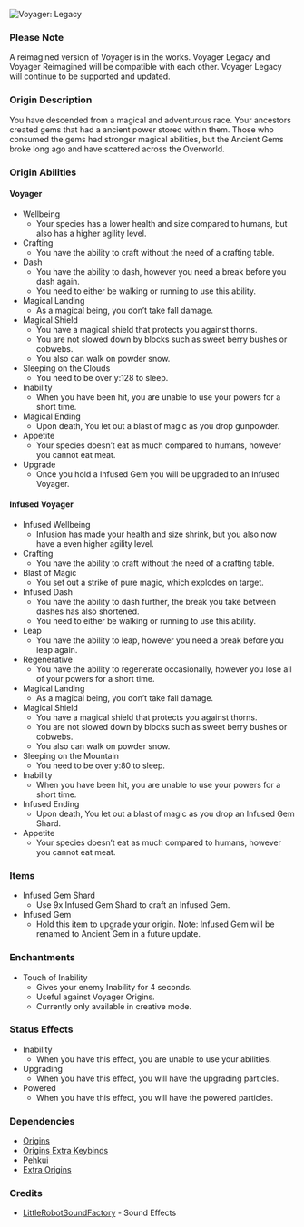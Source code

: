![Voyager: Legacy](https://cdn-raw.modrinth.com/data/nRFMhivL/images/cb09a4b7cd983aa55b7ed31c6bc75200803a6a7e.png)

### Please Note 
A reimagined version of Voyager is in the works. 
Voyager Legacy and Voyager Reimagined will be compatible with each other. 
Voyager Legacy will continue to be supported and updated.

### Origin Description 
You have descended from a magical and adventurous race. 
Your ancestors created gems that had a ancient power stored within them. 
Those who consumed the gems had stronger magical abilities, but the Ancient Gems broke long ago and have scattered across the Overworld.

### Origin Abilities
#### Voyager
  - Wellbeing
      - Your species has a lower health and size compared to humans, but also has a higher agility level.
  - Crafting
      - You have the ability to craft without the need of a crafting table.
  - Dash
      - You have the ability to dash, however you need a break before you dash again.
      - You need to either be walking or running to use this ability.
  - Magical Landing
      - As a magical being, you don’t take fall damage.
  - Magical Shield
      - You have a magical shield that protects you against thorns.
      - You are not slowed down by blocks such as sweet berry bushes or cobwebs.
      - You also can walk on powder snow.
  - Sleeping on the Clouds
      - You need to be over y:128 to sleep.
  - Inability
      - When you have been hit, you are unable to use your powers for a short time.
  - Magical Ending
      - Upon death, You let out a blast of magic as you drop gunpowder.
  - Appetite
      - Your species doesn’t eat as much compared to humans, however you cannot eat meat.
  - Upgrade
      - Once you hold a Infused Gem you will be upgraded to an Infused Voyager.

#### Infused Voyager
  - Infused Wellbeing
      - Infusion has made your health and size shrink, but you also now have a even higher agility level.
  - Crafting
      - You have the ability to craft without the need of a crafting table.
  - Blast of Magic
      - You set out a strike of pure magic, which explodes on target.
  - Infused Dash
      - You have the ability to dash further, the break you take between dashes has also shortened.
      - You need to either be walking or running to use this ability.
  - Leap
      - You have the ability to leap, however you need a break before you leap again.
  - Regenerative
      - You have the ability to regenerate occasionally, however you lose all of your powers for a short time.
  - Magical Landing
      - As a magical being, you don’t take fall damage.
  - Magical Shield
      - You have a magical shield that protects you against thorns.
      - You are not slowed down by blocks such as sweet berry bushes or cobwebs.
      - You also can walk on powder snow.
  - Sleeping on the Mountain
      - You need to be over y:80 to sleep.
  - Inability
      - When you have been hit, you are unable to use your powers for a short time.
  - Infused Ending
      - Upon death, You let out a blast of magic as you drop an Infused Gem Shard.
  - Appetite
      - Your species doesn’t eat as much compared to humans, however you cannot eat meat.

### Items
  - Infused Gem Shard
      - Use 9x Infused Gem Shard to craft an Infused Gem.
  - Infused Gem
      - Hold this item to upgrade your origin.
Note: Infused Gem will be renamed to Ancient Gem in a future update.

### Enchantments
  - Touch of Inability
      - Gives your enemy Inability for 4 seconds.
      - Useful against Voyager Origins.
      - Currently only available in creative mode.

### Status Effects
  - Inability
      - When you have this effect, you are unable to use your abilities.
  - Upgrading
      - When you have this effect, you will have the upgrading particles.
  - Powered
      - When you have this effect, you will have the powered particles.

### Dependencies
  - [Origins](https://modrinth.com/mod/origins)
  - [Origins Extra Keybinds](https://www.curseforge.com/minecraft/mc-mods/origins-extra-keybinds)
  - [Pehkui](https://modrinth.com/mod/pehkui)
  - [Extra Origins](https://modrinth.com/mod/extra-origins)

### Credits
  - [LittleRobotSoundFactory](https://freesound.org/people/LittleRobotSoundFactory/) - Sound Effects
